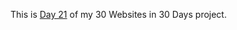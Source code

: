 This is <a href="https://cwang1996.github.io/Weather/">Day 21</a> of my 30 Websites in 30 Days project.
